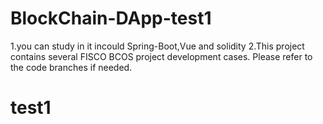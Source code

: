 # BlockChain-DApp-test1
1.you can study in it incould Spring-Boot,Vue and solidity
2.This project contains several FISCO BCOS project development cases. Please refer to the code branches if needed.
# test1
